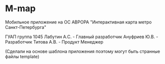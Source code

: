 # M-map
Мобильное приложение на ОС АВРОРА
"Интерактивная карта метро Санкт-Петербурга"

ГУАП группа 1045
  Лабутин А.С. - Главный разработчик
  Ануфриев Ю.В. - Разработчик
  Титова А.В. - Продукт Менеджер


  
(Сделали на основе шаблона приложения поэтому могут быть странные файлы template)
